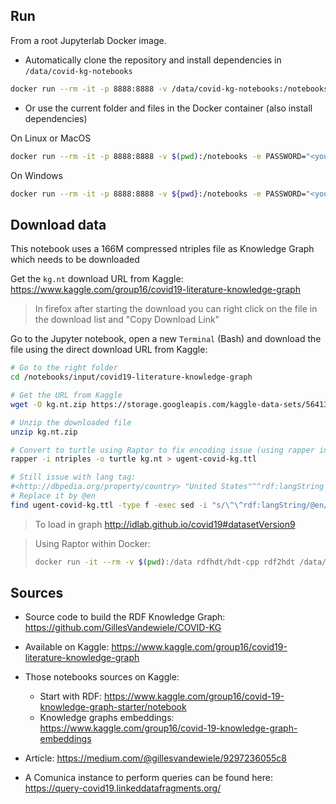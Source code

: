 ## Run

From a root Jupyterlab Docker image.

* Automatically clone the repository and install dependencies in `/data/covid-kg-notebooks`

```bash
docker run --rm -it -p 8888:8888 -v /data/covid-kg-notebooks:/notebooks -e PASSWORD="<your_secret>" -e GIT_URL="https://github.com/vemonet/covid-kg-notebooks" umids/jupyterlab:latest
```

*  Or use the current folder and files in the Docker container (also install dependencies)

On Linux or MacOS

```bash
docker run --rm -it -p 8888:8888 -v $(pwd):/notebooks -e PASSWORD="<your_secret>" umids/jupyterlab:latest
```

On Windows

```bash
docker run --rm -it -p 8888:8888 -v ${pwd}:/notebooks -e PASSWORD="<your_secret>" umids/jupyterlab:latest
```

## Download data

This notebook uses a 166M compressed ntriples file as Knowledge Graph which needs to be downloaded

Get the `kg.nt` download URL from Kaggle: https://www.kaggle.com/group16/covid19-literature-knowledge-graph

> In firefox after starting the download you can right click on the file in the download list and "Copy Download Link"

Go to the Jupyter notebook, open a new `Terminal` (Bash) and download the file using the direct download URL from Kaggle:

```bash
# Go to the right folder
cd /notebooks/input/covid19-literature-knowledge-graph

# Get the URL from Kaggle
wget -O kg.nt.zip https://storage.googleapis.com/kaggle-data-sets/564132/1049255/compressed/kg.nt.zip?GoogleAccessId=web-data@kaggle-161607.iam.gserviceaccount.com&Expires=00000000000&response-content-disposition=attachment%3B+filename%3Dkg.nt.zip

# Unzip the downloaded file
unzip kg.nt.zip

# Convert to turtle using Raptor to fix encoding issue (using rapper installed locally)
rapper -i ntriples -o turtle kg.nt > ugent-covid-kg.ttl

# Still issue with lang tag:
#<http://dbpedia.org/property/country> "United States"^^rdf:langString ;
# Replace it by @en
find ugent-covid-kg.ttl -type f -exec sed -i "s/\^\^rdf:langString/@en/g" {} +
```

> To load in graph http://idlab.github.io/covid19#datasetVersion9

> Using Raptor within Docker:
>
> ```bash
> docker run -it --rm -v $(pwd):/data rdfhdt/hdt-cpp rdf2hdt /data/kg.nt /data/ugent-covid-kg.ttl
> ```

## Sources

* Source code to build the RDF Knowledge Graph: https://github.com/GillesVandewiele/COVID-KG

* Available on Kaggle: https://www.kaggle.com/group16/covid19-literature-knowledge-graph
* Those notebooks sources on Kaggle: 
  * Start with RDF: https://www.kaggle.com/group16/covid-19-knowledge-graph-starter/notebook
  * Knowledge graphs embeddings: https://www.kaggle.com/group16/covid-19-knowledge-graph-embeddings
* Article: https://medium.com/@gillesvandewiele/9297236055c8
* A Comunica instance to perform queries can be found here:
  https://query-covid19.linkeddatafragments.org/